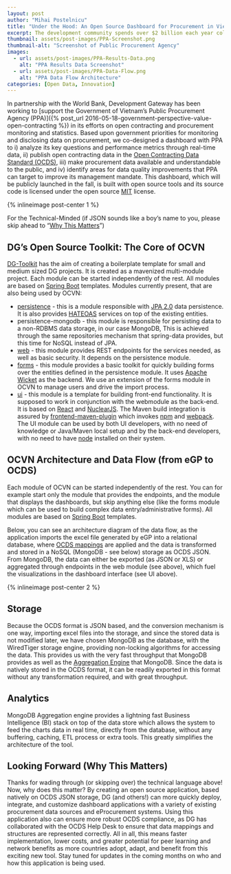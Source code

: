 ```yaml
---
layout: post
author: "Mihai Postelnicu"
title: "Under the Hood: An Open Source Dashboard for Procurement in Vietnam"
excerpt: The development community spends over $2 billion each year collecting data on...
thumbnail: assets/post-images/PPA-Screenshot.png
thumbnail-alt: "Screenshot of Public Procurement Agency"
images:
  - url: assets/post-images/PPA-Results-Data.png
    alt: "PPA Results Data Screenshot"
  - url: assets/post-images/PPA-Data-Flow.png
    alt: "PPA Data Flow Architecture"
categories: [Open Data, Innovation]
---
```


In partnership with the World Bank, Development Gateway has been working to [support the Government of Vietnam’s Public Procurement Agency (PPA)]({% post_url 2016-05-18-government-perspective-value-open-contracting %}) in its efforts on open contracting and procurement monitoring and statistics. Based upon government priorities for monitoring and disclosing data on procurement, we co-designed a dashboard with PPA to i) analyze its key questions and performance metrics through real-time data, ii) publish open contracting data in the [Open Contracting Data Standard (OCDS)](http://standard.open-contracting.org/), iii) make procurement data available and understandable to the public, and iv) identify areas for data quality improvements that PPA can target to improve its management mandate. This dashboard, which will be publicly launched in the fall, is built with open source tools and its source code is licensed under the open source [MIT](https://opensource.org/licenses/MIT) license.

{% inlineimage post-center 1 %}

For the Technical-Minded (if JSON sounds like a boy’s name to you, please skip ahead to “[Why This Matters](#looking-forward-why-this-matters)”)

## DG’s Open Source Toolkit: The Core of OCVN 

[DG-Toolkit](https://github.com/devgateway/dg-toolkit) has the aim of creating a boilerplate template for small and medium sized DG projects. It is created as a mavenized multi-module project. Each module can be started independently of the rest. All modules are based on [Spring Boot](http://projects.spring.io/spring-boot/) templates. Modules currently present, that are also being used by OCVN:

- [persistence](https://github.com/devgateway/dg-toolkit/tree/master/persistence) - this is a module responsible with [JPA 2.0](https://en.wikipedia.org/wiki/Java_Persistence_API) data persistence. It is also provides [HATEOAS](https://en.wikipedia.org/wiki/HATEOAS) services on top of the existing entities. 
- persistence-mongodb - this module is responsible for persisting data to a non-RDBMS data storage, in our case MongoDB, This is achieved through the same repositories mechanism that spring-data provides, but this time for NoSQL instead of JPA. 
- [web](https://github.com/devgateway/dg-toolkit/tree/master/web) - this module provides REST endpoints for the services needed, as well as basic security. It depends on the persistence module. 
- [forms](https://github.com/devgateway/dg-toolkit/tree/master/forms) - this module provides a basic toolkit for quickly building forms over the entities defined in the persistence module. It uses [Apache Wicket](http://wicket.apache.org/) as the backend. We use an extension of the forms module in OCVN to manage users and drive the import process. 
- [ui](https://github.com/devgateway/dg-toolkit/tree/master/ui) - this module is a template for building front-end functionality. It is supposed to work in conjunction with the webmodule as the back-end. It is based on [React](https://facebook.github.io/react/) and [NuclearJS](https://optimizely.github.io/nuclear-js/). The Maven build integration is assured by [frontend-maven-plugin](https://github.com/eirslett/frontend-maven-plugin) which invokes [npm](https://www.npmjs.com/) and [webpack](https://webpack.github.io/). The UI module can be used by both UI developers, with no need of knowledge or Java/Maven local setup and by the back-end developers, with no need to have [node](https://nodejs.org/) installed on their system. 

## OCVN Architecture and Data Flow (from eGP to OCDS)

Each module of OCVN can be started independently of the rest. You can for example start only the module that provides the endpoints, and the module that displays the dashboards, but skip anything else (like the forms module which can be used to build complex data entry/administrative forms). All modules are based on [Spring Boot](http://projects.spring.io/spring-boot/) templates. 

Below, you can see an architecture diagram of the data flow, as the application imports the excel file generated by eGP into a relational database, where [OCDS mappings](http://www.developmentgateway.org/2016/06/02/global-standards-local-data/) are applied and the data is transformed and stored in a NoSQL (MongoDB - see below) storage as OCDS JSON. From MongoDB, the data can either be exported (as JSON or XLS) or aggregated through endpoints in the web module (see above), which fuel the visualizations in the dashboard interface (see UI above).

{% inlineimage post-center 2 %}

## Storage

Because the OCDS format is JSON based, and the conversion mechanism is one way, importing excel files into the storage, and since the stored data is not modified later, we have chosen MongoDB as the database, with the WiredTiger storage engine, providing non-locking algorithms for accessing the data. This provides us with the very fast throughput that MongoDB provides as well as the [Aggregation Engine](https://docs.mongodb.com/manual/aggregation/) that MongoDB. Since the data is natively stored in the OCDS format, it can be readily exported in this format without any transformation required, and with great throughput.

## Analytics

MongoDB Aggregation engine provides a lightning fast Business Intelligence (BI) stack on top of the data store which allows the system to feed the charts data in real time, directly from the database, without any buffering, caching, ETL process or extra tools. This greatly simplifies the architecture of the tool. 

## Looking Forward (Why This Matters)

Thanks for wading through (or skipping over) the technical language above! Now, why does this matter? By creating an open source application, based natively on OCDS JSON storage, DG (and others!) can more quickly deploy, integrate, and customize dashboard applications with a variety of existing procurement data sources and eProcurement systems. Using this application also can ensure more robust OCDS compliance, as DG has collaborated with the OCDS Help Desk to ensure that data mappings and structures are represented correctly. All in all, this means faster implementation, lower costs, and greater potential for peer learning and network benefits as more countries adopt, adapt, and benefit from this exciting new tool. Stay tuned for updates in the coming months on who and how this application is being used.
